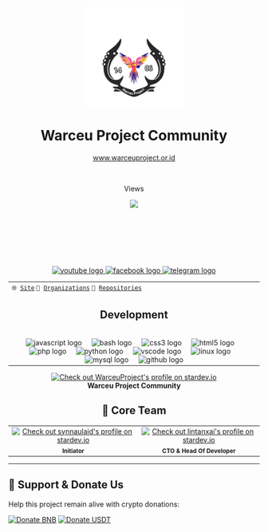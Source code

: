 <link href="https://github.com/WarceuProject/.github/blob/master/profile/main.css">

<p align="center">
  <img src="https://github.com/WarceuProject/.github/blob/master/profile/img/logo.png" width="200">
  <h1 align="center">Warceu Project Community</h1>
</p>
<p align="center"><a href="https://warceuproject.or.id/">www.warceuproject.or.id</a></p>

<br clear="both">

<p align="center">Views</p>

<div align="center">
  <img src="https://komarev.com/ghpvc/?username=WarceuProject&color=blue&style=flat-square" />
</div>



###


<div class="photos">
<a href="Github Profile url"> 
  <img href="Github profile image source"> 
</a> 
<div class="photos">
<a href="Github Profile url"> 
  <img href="Github profile image soure"> 
</a> 
<div class="photos">
<a href="Github Profile url"> 
  <img href="Github profile image source"> 
</a> 
<div class="photos">
<a href="Github Profile url"> 
  <img href="Github profile image source"> 
</a> 
</div>

###

<div align="center">
  <a href="https://www.youtube.com/channel/UCMqbxEdl8L9Wpj_-Stzo1CQ" target="_blank">
    <img src="https://raw.githubusercontent.com/maurodesouza/profile-readme-generator/master/src/assets/icons/social/youtube/default.svg" width="52" height="40" alt="youtube logo"  />
  </a>
  <a href="https://facebook.com/warceuproject" target="_blank">
    <img src="https://raw.githubusercontent.com/maurodesouza/profile-readme-generator/master/src/assets/icons/social/facebook/default.svg" width="52" height="40" alt="facebook logo"  />
  </a>
  <a href="https://t.me/warceuproject_dev" target="_blank">
    <img src="https://raw.githubusercontent.com/maurodesouza/profile-readme-generator/master/src/assets/icons/social/telegram/default.svg" width="52" height="40" alt="telegram logo"  />
  </a>
</div>

<!--header-->
<table>
 
  <tr>
    <td><code>🌐 <a href="https://warceuproject.or.id/">Site</a></code> <code>👥 <a href="https://github.com/WarceuProject">Organizations</a></code> <code>📓 <a href="https://github.com/orgs/WarceuProject/repositories">Repositories</a></code></td>
  </tr> 
  <tr> 
    <td colspan="2" align="center"><!--
      -->
      <h2>Development</h2>
      
        
  <img width="900" height="1" alt="">
          <div align="center">
  <img src="https://skillicons.dev/icons?i=js" height="40" alt="javascript logo"  />
  <img width="12" />
  <img src="https://skillicons.dev/icons?i=bash" height="40" alt="bash logo"  />
  <img width="12" />
  <img src="https://skillicons.dev/icons?i=css" height="40" alt="css3 logo"  />
  <img width="12" />
  <img src="https://skillicons.dev/icons?i=html" height="40" alt="html5 logo"  />
  <img width="12" />
  <img src="https://skillicons.dev/icons?i=php" height="40" alt="php logo"  />
  <img width="12" />
  <img src="https://skillicons.dev/icons?i=py" height="40" alt="python logo"  />
  <img width="12" />
  <img src="https://skillicons.dev/icons?i=vscode" height="40" alt="vscode logo"  />
  <img width="12" />
  <img src="https://skillicons.dev/icons?i=linux" height="40" alt="linux logo"  />
  <img width="12" />
  <img src="https://skillicons.dev/icons?i=mysql" height="40" alt="mysql logo"  />
  <img width="12" />
  <img src="https://skillicons.dev/icons?i=github" height="40" alt="github logo"  />
          </div>
</td>
  
  </tr>

</table>


<div align="center">
  <a href="https://stardev.io/developers/WarceuProject">
    <img alt="Check out WarceuProject's profile on stardev.io" src="https://stardev.io/developers/WarceuProject/badge/languages/global.svg" />
  </a>
  <br />
  <strong>Warceu Project Community</strong>
</div>

<h2 align="center">👥 Core Team</h2>

<table align="center">
  <tr>
    <td align="center" colspan="2">
      <a href="https://stardev.io/developers/synnaulaid">
        <img alt="Check out synnaulaid's profile on stardev.io" src="https://stardev.io/developers/synnaulaid/badge/languages/global.svg" />
      </a>
      <br />
      <sub><b>Initiator</b></sub>
    </td>
    <td align="center" colspan="2">
      <a href="https://stardev.io/developers/lintanxai">
        <img alt="Check out lintanxai's profile on stardev.io" src="https://stardev.io/developers/lintanxai/badge/languages/global.svg" />
      </a>
      <br />
      <sub><b>CTO & Head Of Developer</b></sub>
    </td>
  </tr>
</table>



<!--/header-->



<hr>

## 💎 Support & Donate Us

Help this project remain alive with crypto donations:

[![Donate BNB](https://img.shields.io/badge/BNB-yellow?logo=binance&logoColor=white&label=0xB426d941654A3c0B2A23dB35C6b553CCe33fD233&labelColor=black)](https://bscscan.com/address/0xB426d941654A3c0B2A23dB35C6b553CCe33fD233) 
[![Donate USDT](https://img.shields.io/badge/USDT-green?logo=tether&logoColor=white&label=0xB426d941654A3c0B2A23dB35C6b553CCe33fD233&labelColor=black)](https://bscscan.com/address/0xB426d941654A3c0B2A23dB35C6b553CCe33fD233)
